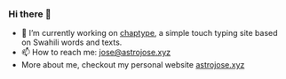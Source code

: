 ### Hi there 👋
- 🔭 I’m currently working on [chaptype](https://github.com/astrojose/chaptype), a simple touch typing site based on Swahili words and texts.
- 📫 How to reach me: [jose@astrojose.xyz](mailto:jose@astrojose.xyz)
- More about me, checkout my personal website [astrojose.xyz](astrojose.xyz)

<!--
**astrojose/astrojose** is a ✨ _special_ ✨ repository because its `README.md` (this file) appears on your GitHub profile.

Here are some ideas to get you started:


- 🌱 I’m currently learning ...
- 👯 I’m looking to collaborate on ...
- 🤔 I’m looking for help with ...
- 💬 Ask me about ...
- 📫 How to reach me: ...
- 😄 Pronouns: ...
- ⚡ Fun fact: ...
-->
